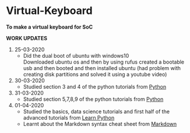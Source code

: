 # Virtual-Keyboard
**To make a virtual keyboard for SoC**

**WORK UPDATES**

1. 25-03-2020
   - Did the dual boot of ubuntu with windows10  
    Downloaded ubuntu os and then by using rufus created a bootable usb and then booted and then installed ubuntu
   (had problem with creating disk partitions and solved it using a youtube video)
2. 30-03-2020
   - Studied section 3 and 4 of the python tutorials from [Python](https://docs.python.org/3/tutorial/)
1. 31-03-2020
   - Studied section 5,7,8,9 of the python tutorials from [Python](https://docs.python.org/3/tutorial/)
1. 01-04-2020
   - Studied the basics, data science tutorials and first half of the advanced tutorials from [Learn Python](https://www.learnpython.org/)
   - Learnt about the Markdown syntax cheat sheet from [Markdown](https://www.youtube.com/watch?v=bpdvNwvEeSE)
